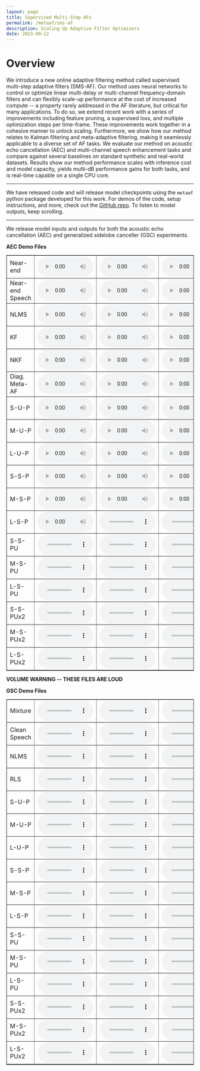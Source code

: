 ```yaml
---
layout: page
title: Supervised Multi-Step AFs
permalink: /metaaf/sms-af
description: Scaling Up Adaptive Filter Optimizers
date: 2023-09-12
---
```

# Overview
We introduce a new online adaptive filtering method called supervised multi-step adaptive filters (SMS-AF). Our method uses neural networks to control or optimize linear multi-delay or multi-channel frequency-domain filters and can flexibly scale-up performance at the cost of increased compute -- a property rarely addressed in the AF literature, but critical for many applications. To do so, we extend recent work with a series of improvements including feature pruning, a supervised loss, and multiple optimization steps per time-frame. These improvements work together in a cohesive manner to unlock scaling. Furthermore, we show how our method relates to Kalman filtering and meta-adaptive filtering, making it seamlessly applicable to a diverse set of AF tasks. We evaluate our method on acoustic echo cancellation (AEC) and multi-channel speech enhancement tasks and compare against several baselines on standard synthetic and real-world datasets. Results show our method performance scales with inference cost and model capacity, yields multi-dB performance gains for both tasks, and is real-time capable on a single CPU core.

---

We have released code and will release model checkpoints using the `metaaf` python package developed for this work. For demos of the code, setup instructions, and more, check out the [GitHub repo](https://github.com/adobe-research/MetaAF/tree/ct-meta-af/zoo/sms_af). To listen to model outputs, keep scrolling.

---

We release model inputs and outputs for both the acoustic echo cancellation (AEC) and generalized sidelobe canceller (GSC) experiments.

**AEC Demo Files**
<table border="1" style="margin:1px auto; width:100%">
<tr>
<td>Near-end</td>
<td><audio controls style="width: 150px;"><source src="/assets/audio/sms-af/aec_10_d.mp3" /></audio></td>
<td><audio controls style="width: 150px;"><source src="/assets/audio/sms-af/aec_50_d.mp3" /></audio></td>
<td><audio controls style="width: 150px;"><source src="/assets/audio/sms-af/aec_275_d.mp3" /></audio></td>
</tr>
<tr>
<td>Near-end Speech</td>
<td><audio controls style="width: 150px;"><source src="/assets/audio/sms-af/aec_10_s.mp3" /></audio></td>
<td><audio controls style="width: 150px;"><source src="/assets/audio/sms-af/aec_50_s.mp3" /></audio></td>
<td><audio controls style="width: 150px;"><source src="/assets/audio/sms-af/aec_275_s.mp3" /></audio></td>
</tr>
<tr>
<td>NLMS</td>
<td><audio controls style="width: 150px;"><source src="/assets/audio/sms-af/aec_10_out_nlms.mp3" /></audio></td>
<td><audio controls style="width: 150px;"><source src="/assets/audio/sms-af/aec_50_out_nlms.mp3" /></audio></td>
<td><audio controls style="width: 150px;"><source src="/assets/audio/sms-af/aec_275_out_nlms.mp3" /></audio></td>
</tr>
<tr>
<td>KF</td>
<td><audio controls style="width: 150px;"><source src="/assets/audio/sms-af/aec_10_out_kf_15.mp3" /></audio></td>
<td><audio controls style="width: 150px;"><source src="/assets/audio/sms-af/aec_50_out_kf_15.mp3" /></audio></td>
<td><audio controls style="width: 150px;"><source src="/assets/audio/sms-af/aec_275_out_kf_15.mp3" /></audio></td>
</tr>
<tr>
<td>NKF</td>
<td><audio controls style="width: 150px;"><source src="/assets/audio/sms-af/aec_10_out_nkf.mp3" /></audio></td>
<td><audio controls style="width: 150px;"><source src="/assets/audio/sms-af/aec_50_out_nkf.mp3" /></audio></td>
<td><audio controls style="width: 150px;"><source src="/assets/audio/sms-af/aec_275_out_nkf.mp3" /></audio></td>
</tr>
<tr>
<td>Diag. Meta-AF</td>
<td><audio controls style="width: 150px;"><source src="/assets/audio/sms-af/aec_10_out_uef_self_32h_ola_noaw_prior_diag.mp3" /></audio></td>
<td><audio controls style="width: 150px;"><source src="/assets/audio/sms-af/aec_50_out_uef_self_32h_ola_noaw_prior_diag.mp3" /></audio></td>
<td><audio controls style="width: 150px;"><source src="/assets/audio/sms-af/aec_275_out_uef_self_32h_ola_noaw_prior_diag.mp3" /></audio></td>
</tr>
<tr>
<td>S-U-P</td>
<td><audio controls style="width: 150px;"><source src="/assets/audio/sms-af/aec_10_out_uef_self_16h_ola_noaw_prior.mp3" /></audio></td>
<td><audio controls style="width: 150px;"><source src="/assets/audio/sms-af/aec_50_out_uef_self_16h_ola_noaw_prior.mp3" /></audio></td>
<td><audio controls style="width: 150px;"><source src="/assets/audio/sms-af/aec_275_out_uef_self_16h_ola_noaw_prior.mp3" /></audio></td>
</tr>
<tr>
<td>M-U-P</td>
<td><audio controls style="width: 150px;"><source src="/assets/audio/sms-af/aec_10_out_uef_self_32h_ola_noaw_prior.mp3" /></audio></td>
<td><audio controls style="width: 150px;"><source src="/assets/audio/sms-af/aec_50_out_uef_self_32h_ola_noaw_prior.mp3" /></audio></td>
<td><audio controls style="width: 150px;"><source src="/assets/audio/sms-af/aec_275_out_uef_self_32h_ola_noaw_prior.mp3" /></audio></td>
</tr>
<tr>
<td>L-U-P</td>
<td><audio controls style="width: 150px;"><source src="/assets/audio/sms-af/aec_10_out_uef_self_64h_ola_noaw_prior.mp3" /></audio></td>
<td><audio controls style="width: 150px;"><source src="/assets/audio/sms-af/aec_50_out_uef_self_64h_ola_noaw_prior.mp3" /></audio></td>
<td><audio controls style="width: 150px;"><source src="/assets/audio/sms-af/aec_275_out_uef_self_64h_ola_noaw_prior.mp3" /></audio></td>
</tr>
<tr>
<td>S-S-P</td>
<td><audio controls style="width: 150px;"><source src="/assets/audio/sms-af/aec_10_out_uef_echo_16h_ola_noaw_prior.mp3" /></audio></td>
<td><audio controls style="width: 150px;"><source src="/assets/audio/sms-af/aec_50_out_uef_echo_16h_ola_noaw_prior.mp3" /></audio></td>
<td><audio controls style="width: 150px;"><source src="/assets/audio/sms-af/aec_275_out_uef_echo_16h_ola_noaw_prior.mp3" /></audio></td>
</tr>
<tr>
<td>M-S-P</td>
<td><audio controls style="width: 150px;"><source src="/assets/audio/sms-af/aec_10_out_uef_echo_32h_ola_noaw_prior.mp3" /></audio></td>
<td><audio controls style="width: 150px;"><source src="/assets/audio/sms-af/aec_50_out_uef_echo_32h_ola_noaw_prior.mp3" /></audio></td>
<td><audio controls style="width: 150px;"><source src="/assets/audio/sms-af/aec_275_out_uef_echo_32h_ola_noaw_prior.mp3" /></audio></td>
</tr>
<tr>
<td>L-S-P</td>
<td><audio controls style="width: 150px;"><source src="/assets/audio/sms-af/aec_10_out_uef_echo_64h_ola_noaw_prior.mp3" /></audio></td>
<td><audio controls style="width: 150px;"><source src="/assets/audio/sms-af/aec_50_out_uef_echo_64h_ola_noaw_prior.mp3" /></audio></td>
<td><audio controls style="width: 150px;"><source src="/assets/audio/sms-af/aec_275_out_uef_echo_64h_ola_noaw_prior.mp3" /></audio></td>
</tr>
<tr>
<td>S-S-PU</td>
<td><audio controls style="width: 150px;"><source src="/assets/audio/sms-af/aec_10_out_uef_echo_16h_ola_noaw_posterior.mp3" /></audio></td>
<td><audio controls style="width: 150px;"><source src="/assets/audio/sms-af/aec_50_out_uef_echo_16h_ola_noaw_posterior.mp3" /></audio></td>
<td><audio controls style="width: 150px;"><source src="/assets/audio/sms-af/aec_275_out_uef_echo_16h_ola_noaw_posterior.mp3" /></audio></td>
</tr>
<tr>
<td>M-S-PU</td>
<td><audio controls style="width: 150px;"><source src="/assets/audio/sms-af/aec_10_out_uef_echo_32h_ola_noaw_posterior.mp3" /></audio></td>
<td><audio controls style="width: 150px;"><source src="/assets/audio/sms-af/aec_50_out_uef_echo_32h_ola_noaw_posterior.mp3" /></audio></td>
<td><audio controls style="width: 150px;"><source src="/assets/audio/sms-af/aec_275_out_uef_echo_32h_ola_noaw_posterior.mp3" /></audio></td>
</tr>
<tr>
<td>L-S-PU</td>
<td><audio controls style="width: 150px;"><source src="/assets/audio/sms-af/aec_10_out_uef_echo_64h_ola_noaw_posterior.mp3" /></audio></td>
<td><audio controls style="width: 150px;"><source src="/assets/audio/sms-af/aec_50_out_uef_echo_64h_ola_noaw_posterior.mp3" /></audio></td>
<td><audio controls style="width: 150px;"><source src="/assets/audio/sms-af/aec_275_out_uef_echo_64h_ola_noaw_posterior.mp3" /></audio></td>
</tr>
<tr>
<td>S-S-PUx2</td>
<td><audio controls style="width: 150px;"><source src="/assets/audio/sms-af/aec_10_out_uef_echo_16h_ola_noaw_2posterior.mp3" /></audio></td>
<td><audio controls style="width: 150px;"><source src="/assets/audio/sms-af/aec_50_out_uef_echo_16h_ola_noaw_2posterior.mp3" /></audio></td>
<td><audio controls style="width: 150px;"><source src="/assets/audio/sms-af/aec_275_out_uef_echo_16h_ola_noaw_2posterior.mp3" /></audio></td>
</tr>
<tr>
<td>M-S-PUx2</td>
<td><audio controls style="width: 150px;"><source src="/assets/audio/sms-af/aec_10_out_uef_echo_32h_ola_noaw_2posterior.mp3" /></audio></td>
<td><audio controls style="width: 150px;"><source src="/assets/audio/sms-af/aec_50_out_uef_echo_32h_ola_noaw_2posterior.mp3" /></audio></td>
<td><audio controls style="width: 150px;"><source src="/assets/audio/sms-af/aec_275_out_uef_echo_32h_ola_noaw_2posterior.mp3" /></audio></td>
</tr>
<tr>
<td>L-S-PUx2</td>
<td><audio controls style="width: 150px;"><source src="/assets/audio/sms-af/aec_10_out_uef_echo_64h_ola_noaw_2posterior.mp3" /></audio></td>
<td><audio controls style="width: 150px;"><source src="/assets/audio/sms-af/aec_50_out_uef_echo_64h_ola_noaw_2posterior.mp3" /></audio></td>
<td><audio controls style="width: 150px;"><source src="/assets/audio/sms-af/aec_275_out_uef_echo_64h_ola_noaw_2posterior.mp3" /></audio></td>
</tr>
</table>

**VOLUME WARNING -- THESE FILES ARE LOUD**

**GSC Demo Files**
<table border="1" style="margin:1px auto; width:100%">
<tr>
<td>Mixture</td>
<td><audio controls style="width: 150px;"><source src="/assets/audio/sms-af/gsc_1_m.mp3" /></audio></td>
<td><audio controls style="width: 150px;"><source src="/assets/audio/sms-af/gsc_278_m.mp3" /></audio></td>
<td><audio controls style="width: 150px;"><source src="/assets/audio/sms-af/gsc_519_m.mp3" /></audio></td>
</tr>
<tr>
<td>Clean Speech</td>
<td><audio controls style="width: 150px;"><source src="/assets/audio/sms-af/gsc_1_s.mp3" /></audio></td>
<td><audio controls style="width: 150px;"><source src="/assets/audio/sms-af/gsc_278_s.mp3" /></audio></td>
<td><audio controls style="width: 150px;"><source src="/assets/audio/sms-af/gsc_519_s.mp3" /></audio></td>
</tr>
<tr>
<td>NLMS</td>
<td><audio controls style="width: 150px;"><source src="/assets/audio/sms-af/gsc_1_out_gsc_nlms.mp3" /></audio></td>
<td><audio controls style="width: 150px;"><source src="/assets/audio/sms-af/gsc_278_out_gsc_nlms.mp3" /></audio></td>
<td><audio controls style="width: 150px;"><source src="/assets/audio/sms-af/gsc_519_out_gsc_nlms.mp3" /></audio></td>
</tr>
<tr>
<td>RLS</td>
<td><audio controls style="width: 150px;"><source src="/assets/audio/sms-af/gsc_1_out_gsc_rls.mp3" /></audio></td>
<td><audio controls style="width: 150px;"><source src="/assets/audio/sms-af/gsc_278_out_gsc_rls.mp3" /></audio></td>
<td><audio controls style="width: 150px;"><source src="/assets/audio/sms-af/gsc_519_out_gsc_rls.mp3" /></audio></td>
</tr>
<tr>
<td>S-U-P</td>
<td><audio controls style="width: 150px;"><source src="/assets/audio/sms-af/gsc_1_out_gsc_self_16.mp3" /></audio></td>
<td><audio controls style="width: 150px;"><source src="/assets/audio/sms-af/gsc_278_out_gsc_self_16.mp3" /></audio></td>
<td><audio controls style="width: 150px;"><source src="/assets/audio/sms-af/gsc_519_out_gsc_self_16.mp3" /></audio></td>
</tr>
<tr>
<td>M-U-P</td>
<td><audio controls style="width: 150px;"><source src="/assets/audio/sms-af/gsc_1_out_gsc_self.mp3" /></audio></td>
<td><audio controls style="width: 150px;"><source src="/assets/audio/sms-af/gsc_278_out_gsc_self.mp3" /></audio></td>
<td><audio controls style="width: 150px;"><source src="/assets/audio/sms-af/gsc_519_out_gsc_self.mp3" /></audio></td>
</tr>
<tr>
<td>L-U-P</td>
<td><audio controls style="width: 150px;"><source src="/assets/audio/sms-af/gsc_1_out_gsc_self_64.mp3" /></audio></td>
<td><audio controls style="width: 150px;"><source src="/assets/audio/sms-af/gsc_278_out_gsc_self_64.mp3" /></audio></td>
<td><audio controls style="width: 150px;"><source src="/assets/audio/sms-af/gsc_519_out_gsc_self_64.mp3" /></audio></td>
</tr>
<tr>
<td>S-S-P</td>
<td><audio controls style="width: 150px;"><source src="/assets/audio/sms-af/gsc_1_out_gsc_sisdr_val_sisdr_16.mp3" /></audio></td>
<td><audio controls style="width: 150px;"><source src="/assets/audio/sms-af/gsc_278_out_gsc_sisdr_val_sisdr_16.mp3" /></audio></td>
<td><audio controls style="width: 150px;"><source src="/assets/audio/sms-af/gsc_519_out_gsc_sisdr_val_sisdr_16.mp3" /></audio></td>
</tr>
<tr>
<td>M-S-P</td>
<td><audio controls style="width: 150px;"><source src="/assets/audio/sms-af/gsc_1_out_gsc_sisdr_val_sisdr.mp3" /></audio></td>
<td><audio controls style="width: 150px;"><source src="/assets/audio/sms-af/gsc_278_out_gsc_sisdr_val_sisdr.mp3" /></audio></td>
<td><audio controls style="width: 150px;"><source src="/assets/audio/sms-af/gsc_519_out_gsc_sisdr_val_sisdr.mp3" /></audio></td>
</tr>
<tr>
<td>L-S-P</td>
<td><audio controls style="width: 150px;"><source src="/assets/audio/sms-af/gsc_1_out_gsc_sisdr_val_sisdr_64.mp3" /></audio></td>
<td><audio controls style="width: 150px;"><source src="/assets/audio/sms-af/gsc_278_out_gsc_sisdr_val_sisdr_64.mp3" /></audio></td>
<td><audio controls style="width: 150px;"><source src="/assets/audio/sms-af/gsc_519_out_gsc_sisdr_val_sisdr_64.mp3" /></audio></td>
</tr>
<tr>
<td>S-S-PU</td>
<td><audio controls style="width: 150px;"><source src="/assets/audio/sms-af/gsc_1_out_gsc_sisdr_val_sisdr_posterior_16.mp3" /></audio></td>
<td><audio controls style="width: 150px;"><source src="/assets/audio/sms-af/gsc_278_out_gsc_sisdr_val_sisdr_posterior_16.mp3" /></audio></td>
<td><audio controls style="width: 150px;"><source src="/assets/audio/sms-af/gsc_519_out_gsc_sisdr_val_sisdr_posterior_16.mp3" /></audio></td>
</tr>
<tr>
<td>M-S-PU</td>
<td><audio controls style="width: 150px;"><source src="/assets/audio/sms-af/gsc_1_out_gsc_sisdr_val_sisdr_posterior.mp3" /></audio></td>
<td><audio controls style="width: 150px;"><source src="/assets/audio/sms-af/gsc_278_out_gsc_sisdr_val_sisdr_posterior.mp3" /></audio></td>
<td><audio controls style="width: 150px;"><source src="/assets/audio/sms-af/gsc_519_out_gsc_sisdr_val_sisdr_posterior.mp3" /></audio></td>
</tr>
<tr>
<td>L-S-PU</td>
<td><audio controls style="width: 150px;"><source src="/assets/audio/sms-af/gsc_1_out_gsc_sisdr_val_sisdr_posterior_64.mp3" /></audio></td>
<td><audio controls style="width: 150px;"><source src="/assets/audio/sms-af/gsc_278_out_gsc_sisdr_val_sisdr_posterior_64.mp3" /></audio></td>
<td><audio controls style="width: 150px;"><source src="/assets/audio/sms-af/gsc_519_out_gsc_sisdr_val_sisdr_posterior_64.mp3" /></audio></td>
</tr>
<tr>
<td>S-S-PUx2</td>
<td><audio controls style="width: 150px;"><source src="/assets/audio/sms-af/gsc_1_out_gsc_sisdr_val_sisdr_2iter_posterior_16.mp3" /></audio></td>
<td><audio controls style="width: 150px;"><source src="/assets/audio/sms-af/gsc_278_out_gsc_sisdr_val_sisdr_2iter_posterior_16.mp3" /></audio></td>
<td><audio controls style="width: 150px;"><source src="/assets/audio/sms-af/gsc_519_out_gsc_sisdr_val_sisdr_2iter_posterior_16.mp3" /></audio></td>
</tr>
<tr>
<td>M-S-PUx2</td>
<td><audio controls style="width: 150px;"><source src="/assets/audio/sms-af/gsc_1_out_gsc_sisdr_val_sisdr_2iter_posterior.mp3" /></audio></td>
<td><audio controls style="width: 150px;"><source src="/assets/audio/sms-af/gsc_278_out_gsc_sisdr_val_sisdr_2iter_posterior.mp3" /></audio></td>
<td><audio controls style="width: 150px;"><source src="/assets/audio/sms-af/gsc_519_out_gsc_sisdr_val_sisdr_2iter_posterior.mp3" /></audio></td>
</tr>
<tr>
<td>L-S-PUx2</td>
<td><audio controls style="width: 150px;"><source src="/assets/audio/sms-af/gsc_1_out_gsc_sisdr_val_sisdr_2iter_posterior_64.mp3" /></audio></td>
<td><audio controls style="width: 150px;"><source src="/assets/audio/sms-af/gsc_278_out_gsc_sisdr_val_sisdr_2iter_posterior_64.mp3" /></audio></td>
<td><audio controls style="width: 150px;"><source src="/assets/audio/sms-af/gsc_519_out_gsc_sisdr_val_sisdr_2iter_posterior_64.mp3" /></audio></td>
</tr>
</table>
